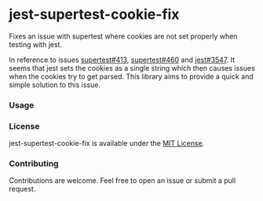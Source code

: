 # jest-supertest-cookie-fix

Fixes an issue with supertest where cookies are not set properly when testing with jest.

In reference to issues [supertest#413](https://github.com/visionmedia/supertest/issues/413), [supertest#460](https://github.com/visionmedia/supertest/issues/460) and [jest#3547](https://github.com/facebook/jest/issues/3547). It seems that jest sets the cookies as a single string which then causes issues when the cookies try to get parsed. This library aims to provide a quick and simple solution to this issue.

### Usage

### License
jest-supertest-cookie-fix is available under the [MIT License](https://github.com/cszatma/jest-supertest-cookie-fix/tree/master/LICENSE).

### Contributing
Contributions are welcome. Feel free to open an issue or submit a pull request.
